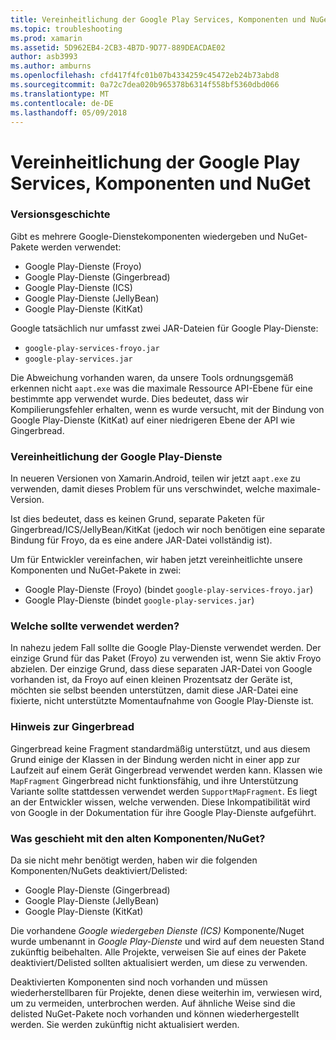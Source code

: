 ```yaml
---
title: Vereinheitlichung der Google Play Services, Komponenten und NuGet
ms.topic: troubleshooting
ms.prod: xamarin
ms.assetid: 5D962EB4-2CB3-4B7D-9D77-889DEACDAE02
author: asb3993
ms.author: amburns
ms.openlocfilehash: cfd417f4fc01b07b4334259c45472eb24b73abd8
ms.sourcegitcommit: 0a72c7dea020b965378b6314f558bf5360dbd066
ms.translationtype: MT
ms.contentlocale: de-DE
ms.lasthandoff: 05/09/2018
---
```

# <a name="unifying-google-play-services-components-and-nuget"></a>Vereinheitlichung der Google Play Services, Komponenten und NuGet

### <a name="history"></a>Versionsgeschichte

Gibt es mehrere Google-Dienstekomponenten wiedergeben und NuGet-Pakete werden verwendet:

-   Google Play-Dienste (Froyo)
-   Google Play-Dienste (Gingerbread)
-   Google Play-Dienste (ICS)
-   Google Play-Dienste (JellyBean)
-   Google Play-Dienste (KitKat)

Google tatsächlich nur umfasst zwei JAR-Dateien für Google Play-Dienste:

-   `google-play-services-froyo.jar`
-   `google-play-services.jar`

Die Abweichung vorhanden waren, da unsere Tools ordnungsgemäß erkennen nicht `aapt.exe` was die maximale Ressource API-Ebene für eine bestimmte app verwendet wurde. Dies bedeutet, dass wir Kompilierungsfehler erhalten, wenn es wurde versucht, mit der Bindung von Google Play-Dienste (KitKat) auf einer niedrigeren Ebene der API wie Gingerbread.

### <a name="unifying-google-play-services"></a>Vereinheitlichung der Google Play-Dienste

In neueren Versionen von Xamarin.Android, teilen wir jetzt `aapt.exe` zu verwenden, damit dieses Problem für uns verschwindet, welche maximale-Version.

Ist dies bedeutet, dass es keinen Grund, separate Paketen für Gingerbread/ICS/JellyBean/KitKat (jedoch wir noch benötigen eine separate Bindung für Froyo, da es eine andere JAR-Datei vollständig ist).

Um für Entwickler vereinfachen, wir haben jetzt vereinheitlichte unsere Komponenten und NuGet-Pakete in zwei:

-   Google Play-Dienste (Froyo) (bindet `google-play-services-froyo.jar`)
-   Google Play-Dienste (bindet `google-play-services.jar`)

### <a name="which-one-should-be-used"></a>Welche sollte verwendet werden?

In nahezu jedem Fall sollte die Google Play-Dienste verwendet werden. Der einzige Grund für das Paket (Froyo) zu verwenden ist, wenn Sie aktiv Froyo abzielen. Der einzige Grund, dass diese separaten JAR-Datei von Google vorhanden ist, da Froyo auf einen kleinen Prozentsatz der Geräte ist, möchten sie selbst beenden unterstützen, damit diese JAR-Datei eine fixierte, nicht unterstützte Momentaufnahme von Google Play-Dienste ist.

### <a name="note-about-gingerbread"></a>Hinweis zur Gingerbread

Gingerbread keine Fragment standardmäßig unterstützt, und aus diesem Grund einige der Klassen in der Bindung werden nicht in einer app zur Laufzeit auf einem Gerät Gingerbread verwendet werden kann. Klassen wie `MapFragment` Gingerbread nicht funktionsfähig, und ihre Unterstützung Variante sollte stattdessen verwendet werden `SupportMapFragment`. Es liegt an der Entwickler wissen, welche verwenden. Diese Inkompatibilität wird von Google in der Dokumentation für ihre Google Play-Dienste aufgeführt.

### <a name="what-happens-to-the-old-componentsnugets"></a>Was geschieht mit den alten Komponenten/NuGet?

Da sie nicht mehr benötigt werden, haben wir die folgenden Komponenten/NuGets deaktiviert/Delisted:

-   Google Play-Dienste (Gingerbread)
-   Google Play-Dienste (JellyBean)
-   Google Play-Dienste (KitKat)

Die vorhandene _Google wiedergeben Dienste (ICS)_ Komponente/Nuget wurde umbenannt in _Google Play-Dienste_ und wird auf dem neuesten Stand zukünftig beibehalten. Alle Projekte, verweisen Sie auf eines der Pakete deaktiviert/Delisted sollten aktualisiert werden, um diese zu verwenden.

Deaktivierten Komponenten sind noch vorhanden und müssen wiederherstellbaren für Projekte, denen diese weiterhin im, verwiesen wird, um zu vermeiden, unterbrochen werden. Auf ähnliche Weise sind die delisted NuGet-Pakete noch vorhanden und können wiederhergestellt werden. Sie werden zukünftig nicht aktualisiert werden.
